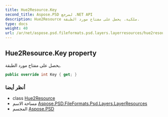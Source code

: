 ```yaml
---
title: Hue2Resource.Key
second_title: Aspose.PSD لمرجع .NET API
description: Hue2Resource ملكية. يحصل على مفتاح مورد الطبقة.
type: docs
weight: 40
url: /ar/net/aspose.psd.fileformats.psd.layers.layerresources/hue2resource/key/
---
```

## Hue2Resource.Key property

يحصل على مفتاح مورد الطبقة.

```csharp
public override int Key { get; }
```

### أنظر أيضا

* class [Hue2Resource](../)
* مساحة الاسم [Aspose.PSD.FileFormats.Psd.Layers.LayerResources](../../hue2resource/)
* المجسم [Aspose.PSD](../../../)



